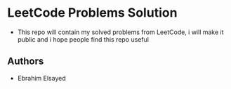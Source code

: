 # LeetCode Problems Solution
- This repo will contain my solved problems from LeetCode, i will make it public and i hope people find this repo useful


## Authors

- Ebrahim Elsayed



